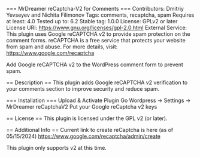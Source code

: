=== MrDreamer reCaptcha-V2 for Comments ===
Contributors: Dmitriy Yevseyev and Nichita Filimonov
Tags: comments, recaptcha, spam
Requires at least: 4.0
Tested up to: 6.2
Stable tag: 1.0.0
License: GPLv2 or later
License URI: https://www.gnu.org/licenses/gpl-2.0.html
External Service:
This plugin uses Google reCAPTCHA v2 to provide spam protection on the comment forms.
reCAPTCHA is a free service that protects your website from spam and abuse. 
For more details, visit: https://www.google.com/recaptcha
 
Add Google reCAPTCHA v2 to the WordPress comment form to prevent spam.

== Description ==
This plugin adds Google reCAPTCHA v2 verification to your comments section to improve security and reduce spam.

=== Installation ===
Upload & Activate Plugin
Go Wordpress -> Settings -> MrDreamer reCaptchaV2 
Put your Google reCaptcha v2 keys

== License ==
This plugin is licensed under the GPL v2 (or later).

== Additional Info ==
Current link to create reCaptcha is here (as of 05/15/2024)
https://www.google.com/recaptcha/admin/create

This plugin only supports v2 at this time.
